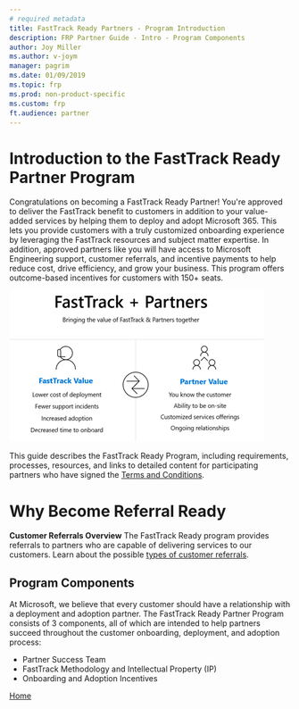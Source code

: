 ```yaml
---
# required metadata
title: FastTrack Ready Partners - Program Introduction
description: FRP Partner Guide - Intro - Program Components
author: Joy Miller
ms.author: v-joym
manager: pagrim
ms.date: 01/09/2019
ms.topic: frp
ms.prod: non-product-specific
ms.custom: frp
ft.audience: partner
---
```


# Introduction to the FastTrack Ready Partner Program

Congratulations on becoming a FastTrack Ready Partner! You're approved to deliver the FastTrack benefit to customers in addition to your value-added services by helping them to deploy and adopt Microsoft 365. This lets you provide customers with a truly customized onboarding experience by leveraging the FastTrack resources and subject matter expertise. In addition, approved partners like you will have access to Microsoft Engineering support, customer referrals, and incentive payments to help reduce cost, drive efficiency, and grow your business. This program offers outcome-based incentives for customers with 150+ seats.

![FastTrack Values](media/program-introduction/fasttrack-value.png)

This guide describes the FastTrack Ready Program, including requirements, processes, resources, and links to detailed content for participating partners who have signed the [Terms and Conditions](http://aka.ms/fasttrackpartnerterms).

# Why Become Referral Ready

**Customer Referrals Overview** The FastTrack Ready program provides referrals to partners who are capable of delivering services to our customers. Learn about the possible [types of customer referrals](https://ftdocs-bcm.azureedge.net/public/frp-referrals-overview-v1.pptx).

## Program Components

At Microsoft, we believe that every customer should have a relationship with a deployment and adoption partner. The FastTrack Ready Partner Program consists of 3 components, all of which are intended to help partners succeed throughout the customer onboarding, deployment, and adoption process:

- Partner Success Team
- FastTrack Methodology and Intellectual Property (IP)
- Onboarding and Adoption Incentives

[Home](http://partner-docs.microsoft.com)
